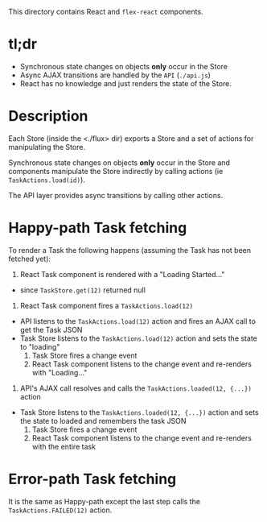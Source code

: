 This directory contains React and `flex-react` components.

# tl;dr

- Synchronous state changes on objects **only** occur in the Store
- Async AJAX transitions are handled by the `API` (`./api.js`)
- React has no knowledge and just renders the state of the Store.


# Description

Each Store (inside the <./flux> dir) exports a Store and a set of actions for manipulating the Store.

Synchronous state changes on objects **only** occur in the Store and components manipulate the Store indirectly by calling actions (ie `TaskActions.load(id)`).

The API layer provides async transitions by calling other actions.


# Happy-path Task fetching

To render a Task the following happens (assuming the Task has not been fetched yet):

1. React Task component is rendered with a "Loading Started..."
  - since `TaskStore.get(12)` returned null
1. React Task component fires a `TaskActions.load(12)`
  - API listens to the `TaskActions.load(12)` action and fires an AJAX call to get the Task JSON
  - Task Store listens to the `TaskActions.load(12)` action and sets the state to "loading"
    1. Task Store fires a change event
    1. React Task component listens to the change event and re-renders with "Loading..."
1. API's AJAX call resolves and calls the `TaskActions.loaded(12, {...})` action
  - Task Store listens to the `TaskActions.loaded(12, {...})` action and sets the state to loaded and remembers the task JSON
    1. Task Store fires a change event
    1. React Task component listens to the change event and re-renders with the entire task


# Error-path Task fetching

It is the same as Happy-path except the last step calls the `TaskActions.FAILED(12)` action.
